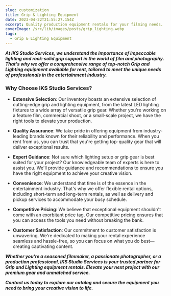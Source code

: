 ```yaml
---
slug: customization
title: Grip & Lighting Equipment
date: 2023-04-22T21:55:27.154Z
excerpt: Quality production equipment rentals for your filming needs.
coverImage: /src/lib/images/posts/grip_lighting.webp
tags:
  - Grip & Lighting Equipment
---
```


***At IKS Studio Services, we understand the importance of impeccable lighting and rock-solid grip support in the world of film and photography. That's why we offer a comprehensive range of top-notch Grip and Lighting equipment available for rent, tailored to meet the unique needs of professionals in the entertainment industry.***

### Why Choose IKS Studio Services?

- **Extensive Selection**: Our inventory boasts an extensive selection of cutting-edge grip and lighting equipment, from the latest LED lighting fixtures to a wide array of versatile grip gear. Whether you're working on a feature film, commercial shoot, or a small-scale project, we have the right tools to elevate your production.

- **Quality Assurance**: We take pride in offering equipment from industry-leading brands known for their reliability and performance. When you rent from us, you can trust that you're getting top-quality gear that will deliver exceptional results.

- **Expert Guidance**: Not sure which lighting setup or grip gear is best suited for your project? Our knowledgeable team of experts is here to assist you. We'll provide guidance and recommendations to ensure you have the right equipment to achieve your creative vision.

- **Convenience**: We understand that time is of the essence in the entertainment industry. That's why we offer flexible rental options, including short-term and long-term rentals, as well as delivery and pickup services to accommodate your busy schedule.

- **Competitive Pricing**: We believe that exceptional equipment shouldn't come with an exorbitant price tag. Our competitive pricing ensures that you can access the tools you need without breaking the bank.

- **Customer Satisfaction**: Our commitment to customer satisfaction is unwavering. We're dedicated to making your rental experience seamless and hassle-free, so you can focus on what you do best—creating captivating content.

***Whether you're a seasoned filmmaker, a passionate photographer, or a production professional, IKS Studio Services is your trusted partner for Grip and Lighting equipment rentals. Elevate your next project with our premium gear and unmatched service.***

***Contact us today to explore our catalog and secure the equipment you need to bring your creative vision to life.***


<!-- In general, content can be modified by editing the **organisms** and the pages themselves. Below is a list of the most common changes that you may want to make.

## Domain/site URL

The first thing you might want to do is replace the domain of of the site with your own. There are two places where you need to do that:

- In the `package.json` file, check the `postbuild` script. Change the domain there to your own, so it ends up like this: `svelte-sitemap --domain https://your-domain.com`. This is used to generate the sitemap of your website, which is used by search engines to index your site.
- In the `src/lib/data/meta.ts` file, change the `siteBaseUrl` property to your own domain. This is used in multiple parts of the app wherever the site needs to link to itself.

## Header/site logo

To replace the logo that appears in the header, modify or replace the contents of the `Logo.svelte` atom.

The links that appear on the header can be modified directly in the `Header.svelte` organism.

## Hero section

The hero section is the first section of the site's home page. It is composed of a Heading, the _intro_ text, and a list of buttons/CTAs. The contents of this section can be modified directly in the `Hero.svelte` organism.

## About section

The about section contains another headline, a paragraph of text, some social media links, and optionally an image. The contents of this section can be modified directly in the `About.svelte` organism.

## Social Links

The social links are contained in the `Socials.svelte` molecule and can be used in any page. This template shows them on the About section and in the Footer.

## Footer

The footer contains some credits, a list of social links, and the RSS/Theme toggle. The contents of this section can be modified directly in the `Footer.svelte` organism.

## Colors

You can change the color palette of the website just by tweaking the `_themes.scss` file. The file uses the `define-color` scss function to automatically set the color variables in Hex, RGB and HSL formats, so you can choose whichever format you need.

The main theme colors (primary and secondary) have two variants: shade and tint. The shade is a lighter version of the color (darker in dark mode), and the tint should almost match the page's background, so that in light mode, it's really bright, and in dark mode, it's really dark.

## Fonts

This template uses the Inter, Merriweather and Ubuntu Mono font families. You can change the font family by editing the `_variables.scss` file, and the code is already set up to accept a default font, a heading font, and a monospace font.

I recommend using [Fontsource](https://fontsource.org/) to import the fonts you need, or self-hosting them. In case you're using Fontsource, you can import the fonts in `global.scss` file to make sure they're available in the entire site.

## Favicon

Favicons are located in the `static/favicons` folder. I like to use [Real Favicon Generator](https://realfavicongenerator.net) to generate mine, but you can use any other tool you like. I wrote [a blog post about Favicons](https://fantinel.dev/fixing-favicons) in case you want to learn more about them.

## Social Media Link Preview

You probably want to customize how links to your website look when posted on social media/messaging apps. To do that, you can edit the info in `src/lib/data/meta.ts`. There, you can edit the site's title, description, tags (used by search engines) and the image that appears when sharing a link. -->